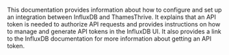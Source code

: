 This documentation provides information about how to configure and set up an integration between InfluxDB and ThamesThrive. It explains that an API token is needed to authorize API requests and provides instructions on how to manage and generate API tokens in the InfluxDB UI. It also provides a link to the InfluxDB documentation for more information about getting an API token.
